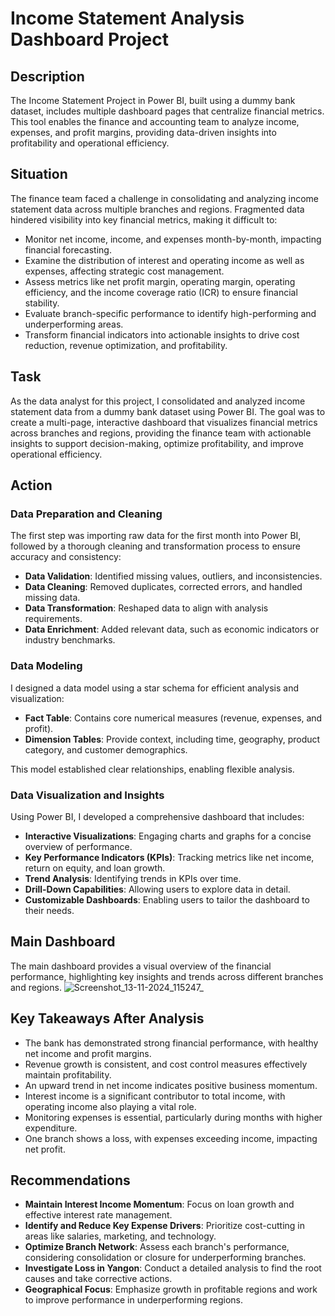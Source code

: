 # Income Statement Analysis Dashboard Project

## Description
The Income Statement Project in Power BI, built using a dummy bank dataset, includes multiple dashboard pages that centralize financial metrics. This tool enables the finance and accounting team to analyze income, expenses, and profit margins, providing data-driven insights into profitability and operational efficiency.

## Situation
The finance team faced a challenge in consolidating and analyzing income statement data across multiple branches and regions. Fragmented data hindered visibility into key financial metrics, making it difficult to:

- Monitor net income, income, and expenses month-by-month, impacting financial forecasting.
- Examine the distribution of interest and operating income as well as expenses, affecting strategic cost management.
- Assess metrics like net profit margin, operating margin, operating efficiency, and the income coverage ratio (ICR) to ensure financial stability.
- Evaluate branch-specific performance to identify high-performing and underperforming areas.
- Transform financial indicators into actionable insights to drive cost reduction, revenue optimization, and profitability.

## Task
As the data analyst for this project, I consolidated and analyzed income statement data from a dummy bank dataset using Power BI. The goal was to create a multi-page, interactive dashboard that visualizes financial metrics across branches and regions, providing the finance team with actionable insights to support decision-making, optimize profitability, and improve operational efficiency.

## Action

### Data Preparation and Cleaning
The first step was importing raw data for the first month into Power BI, followed by a thorough cleaning and transformation process to ensure accuracy and consistency:

- **Data Validation**: Identified missing values, outliers, and inconsistencies.
- **Data Cleaning**: Removed duplicates, corrected errors, and handled missing data.
- **Data Transformation**: Reshaped data to align with analysis requirements.
- **Data Enrichment**: Added relevant data, such as economic indicators or industry benchmarks.

### Data Modeling
I designed a data model using a star schema for efficient analysis and visualization:

- **Fact Table**: Contains core numerical measures (revenue, expenses, and profit).
- **Dimension Tables**: Provide context, including time, geography, product category, and customer demographics.

This model established clear relationships, enabling flexible analysis.

### Data Visualization and Insights
Using Power BI, I developed a comprehensive dashboard that includes:

- **Interactive Visualizations**: Engaging charts and graphs for a concise overview of performance.
- **Key Performance Indicators (KPIs)**: Tracking metrics like net income, return on equity, and loan growth.
- **Trend Analysis**: Identifying trends in KPIs over time.
- **Drill-Down Capabilities**: Allowing users to explore data in detail.
- **Customizable Dashboards**: Enabling users to tailor the dashboard to their needs.

## Main Dashboard
The main dashboard provides a visual overview of the financial performance, highlighting key insights and trends across different branches and regions.
![Screenshot_13-11-2024_115247_](https://github.com/user-attachments/assets/40825c7c-dd63-46f0-90ac-781f8fd3040a)
## Key Takeaways After Analysis
- The bank has demonstrated strong financial performance, with healthy net income and profit margins.
- Revenue growth is consistent, and cost control measures effectively maintain profitability.
- An upward trend in net income indicates positive business momentum.
- Interest income is a significant contributor to total income, with operating income also playing a vital role.
- Monitoring expenses is essential, particularly during months with higher expenditure.
- One branch shows a loss, with expenses exceeding income, impacting net profit.

## Recommendations
- **Maintain Interest Income Momentum**: Focus on loan growth and effective interest rate management.
- **Identify and Reduce Key Expense Drivers**: Prioritize cost-cutting in areas like salaries, marketing, and technology.
- **Optimize Branch Network**: Assess each branch's performance, considering consolidation or closure for underperforming branches.
- **Investigate Loss in Yangon**: Conduct a detailed analysis to find the root causes and take corrective actions.
- **Geographical Focus**: Emphasize growth in profitable regions and work to improve performance in underperforming regions.

